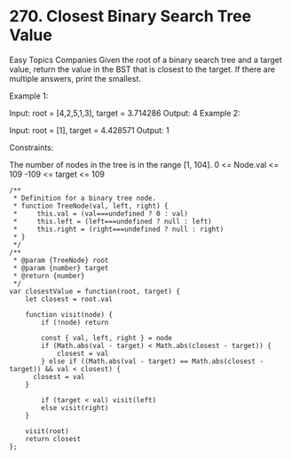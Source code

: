 # 270. Closest Binary Search Tree Value

Easy
Topics
Companies
Given the root of a binary search tree and a target value, return the value in the BST that is closest to the target. If there are multiple answers, print the smallest.

Example 1:

Input: root = [4,2,5,1,3], target = 3.714286
Output: 4
Example 2:

Input: root = [1], target = 4.428571
Output: 1

Constraints:

The number of nodes in the tree is in the range [1, 104].
0 <= Node.val <= 109
-109 <= target <= 109

```
/**
 * Definition for a binary tree node.
 * function TreeNode(val, left, right) {
 *     this.val = (val===undefined ? 0 : val)
 *     this.left = (left===undefined ? null : left)
 *     this.right = (right===undefined ? null : right)
 * }
 */
/**
 * @param {TreeNode} root
 * @param {number} target
 * @return {number}
 */
var closestValue = function(root, target) {
	let closest = root.val

	function visit(node) {
		if (!node) return

		const { val, left, right } = node
		if (Math.abs(val - target) < Math.abs(closest - target)) {
			closest = val
		} else if ((Math.abs(val - target) == Math.abs(closest - target)) && val < closest) {
      closest = val
    }

		if (target < val) visit(left)
		else visit(right)
	}

	visit(root)
	return closest
};
```
